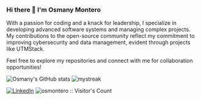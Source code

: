 ### Hi there 👋 I'm Osmany Montero

With a passion for coding and a knack for leadership, I specialize in developing advanced software systems and managing complex projects. My contributions to the open-source community reflect my commitment to improving cybersecurity and data management, evident through projects like UTMStack.

Feel free to explore my repositories and connect with me for collaboration opportunities!

![Osmany's GitHub stats](https://github-readme-stats.vercel.app/api?username=osmontero&show_icons=true&theme=transparent)
<img src="https://github-readme-streak-stats.herokuapp.com/?user=osmontero&theme=tokyonight" alt="mystreak"/>

<a href="https://www.linkedin.com/in/osmontero93/" target="_blank"><img src="https://img.shields.io/badge/LinkedIn-%230077B5.svg?&style=flat-square&logo=linkedin&logoColor=white" alt="LinkedIn"></a>
<img src="https://profile-counter.glitch.me/{osmontero}/count.svg" alt="osmontero :: Visitor's Count" />
